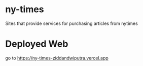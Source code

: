 # ny-times
Sites that provide services for purchasing articles from nytimes 

# Deployed Web 
go to https://ny-times-ziddandwiputra.vercel.app
